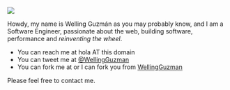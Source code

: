![](//wellingguzman.com/images/me.jpg)

Howdy, my name is Welling Guzmán as you may probably know, and I am a Software Engineer, passionate about the web, building software, performance and _reinventing the wheel_.

- You can reach me at hola AT this domain
- You can tweet me at [@WellingGuzman](https://twitter.com/WellingGuzman)
- You can fork me at or I can fork you from [WellingGuzman](https://github.com/WellingGuzman)

Please feel free to contact me.